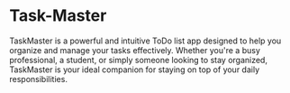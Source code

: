 # Task-Master
TaskMaster is a powerful and intuitive ToDo list app designed to help you organize and manage your tasks effectively. Whether you're a busy professional, a student, or simply someone looking to stay organized, TaskMaster is your ideal companion for staying on top of your daily responsibilities.
